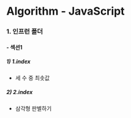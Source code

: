 # Algorithm - JavaScript



### 1. 인프런 폴더

#### - 섹션1

#####  1)  1.index 

- 세 수 중 최솟값

##### 2)  2.index

- 삼각형 판별하기